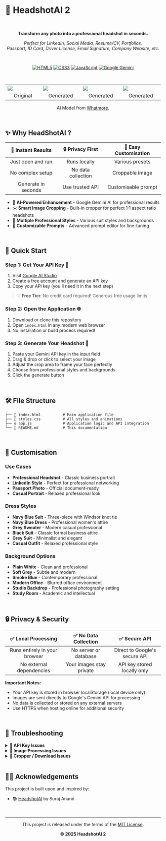 # 🎯 HeadshotAI 2

<br>

<div align="center">

**Transform any photo into a professional headshot in seconds.**

_Perfect for LinkedIn, Social Media, Resume/CV, Portfolios,<br>
Passport, ID Card, Driver License, Email Signature, Company Website, etc._

<br>

[![HTML5](https://img.shields.io/badge/HTML5-E34F26?style=flat&logo=html5&logoColor=white)](https://developer.mozilla.org/en-US/docs/Web/HTML)
[![CSS3](https://img.shields.io/badge/CSS3-1572B6?style=flat&logo=css3&logoColor=white)](https://developer.mozilla.org/en-US/docs/Web/CSS)
[![JavaScript](https://img.shields.io/badge/JavaScript-F7DF1E?style=flat&logo=javascript&logoColor=black)](https://developer.mozilla.org/en-US/docs/Web/JavaScript)
[![Google Gemini](https://img.shields.io/badge/Google%20Gemini-4285F4?style=flat&logo=google&logoColor=white)](https://ai.google.dev/)

<br>

<table>
  <tr>
    <td width=200px>
      <img src="https://i.imgur.com/OqORmOp.png">
    </td>
    <td width=200px>
      <img src="https://i.imgur.com/onjSxnb.png">
    </td>
    <td width=200px>
      <img src="https://i.imgur.com/LQXnfOI.png">
    </td>
    <td width=200px>
      <img src="https://i.imgur.com/ENIOWHe.png">
    </td>
  </tr>
  <tr align=center>
    <td>Original</td>
    <td>Generated</td>
    <td>Generated</td>
    <td>Generated</td>
  </tr>
</table>

AI Model from [Whatmore](https://www.whatmore.ai/ai-fashion-models/photos/asian-model-female/).

</div>

<br>

## ✨ Why HeadShotAI ?

| 🚀 **Instant Results** | 🔒 **Privacy First** | 🎨 **Easy Customisation** |
|:---:|:---:|:---:|
| Just open and run | Runs locally | Various presets |
| No complex setup | No data collection | Croppable image |
| Generate in seconds	| Use trusted API | Customisable prompt |



- 🤖 **AI-Powered Enhancement** - Google Gemini AI for professional results
- ✂️ **Smart Image Cropping** - Built-in cropper for perfect 1:1 aspect ratio headshots
- 🎨 **Multiple Professional Styles** - Various suit styles and backgrounds
- 🔧 **Customizable Prompts** - Advanced prompt editor for fine-tuning

<br>

## 🚀 Quick Start

### Step 1: Get Your API Key 🔑
1. Visit [Google AI Studio](https://aistudio.google.com/apikey)
2. Create a free account and generate an API key
3. Copy your API key (you'll need it in the next step)

> 💡 **Free Tier**: No credit card required! Generous free usage limits.

### Step 2: Open the Application 🌐
1. Download or clone this repository
2. Open `index.html` in any modern web browser
3. No installation or build process required!

### Step 3: Generate Your Headshot 🎨
1. Paste your Gemini API key in the input field
2. Drag & drop or click to select your image
3. Adjust the crop area to frame your face perfectly
4. Choose from professional styles and backgrounds
5. Click the generate button

<br>

## 🛠️ File Structure

```
├── 📄 index.html          # Main application file
├── 🎨 styles.css          # All styles and animations
├── ⚙️ app.js              # Application logic and API integration
└── 📖 README.md           # This documentation
```

<br>

## 🎨 Customisation

### Use Cases
- **Professional Headshot** - Classic business portrait
- **LinkedIn Style** - Perfect for professional networking
- **Passport Photo** - Official document-ready
- **Casual Portrait** - Relaxed professional look

### Dress Styles
- **Navy Blue Suit** - Three-piece with Windsor knot tie
- **Navy Blue Dress** - Professional women's attire
- **Grey Sweater** - Modern casual professional
- **Black Suit** - Classic formal business attire
- **Grey Suit** - Minimalist and elegant
- **Casual Outfit** - Relaxed professional style

### Background Options
- **Plain White** - Clean and professional
- **Soft Grey** - Subtle and modern
- **Smoke Blue** - Contemporary professional
- **Modern Office** - Blurred office environment
- **Studio Backdrop** - Professional photography setting
- **Study Room** - Academic and intellectual

<br>

## 🔒 Privacy & Security

| ✅ **Local Processing** | ✅ **No Data Collection** | ✅ **Secure API** |
|:---:|:---:|:---:|
| Runs entirely in your browser | No server or database | Direct to Google's secure API |
| No external dependencies | Your images stay private | API key stored locally only |

**Important Notes:**
- Your API key is stored in browser localStorage (local device only)
- Images are sent directly to Google's Gemini API for processing
- No data is collected or stored on any external servers
- Use HTTPS when hosting online for additional security

<br>

## 🐛 Troubleshooting

<details>
<summary><strong>🔑 API Key Issues</strong></summary>

**"Connection Failed"**
- ✅ Ensure your key is correct and active
- ✅ Wait a moment and try again (free tier has rate limits)
- ✅ Ensure you have access to Gemini API

</details>

<details>
<summary><strong>📸 Image Processing Issues</strong></summary>

**"Failed to generate image"**
- ✅ Verify your API key is valid
- ✅ Try a different photo or format
- ✅ Wait a moment and try again (rate limiting)

**Images taking too long**
- ✅ Generation takes 1-2 minutes (this is normal)
- ✅ Free tier might be slower during peak times
- ✅ Be patient - AI processing takes time

</details>

<details>
<summary><strong>💾 Cropper / Download Issues</strong></summary>

**Cropper not appearing**
- ✅ Enable JavaScript in your browser
- ✅ Try refreshing the page
- ✅ Use a modern browser (Chrome, Firefox, Safari, Edge)
- ✅ Check browser console (F12) for errors

**Download not working**
- ✅ Check browser download settings
- ✅ Disable popup blockers
- ✅ Ensure JSZip library loads properly

</details>

<br>

## 👨‍💻 Acknowledgements

This project is built upon and inspired by:

- 📚 [HeadshotAI](https://github.com/anandsuraj/ai-professional-headshot-generator) by Suraj Anand

<br>

<hr>

<div align="center">

This project is released under the terms of the [MIT License](LICENSE).

**© 2025 HeadshotAI 2**


</div>


